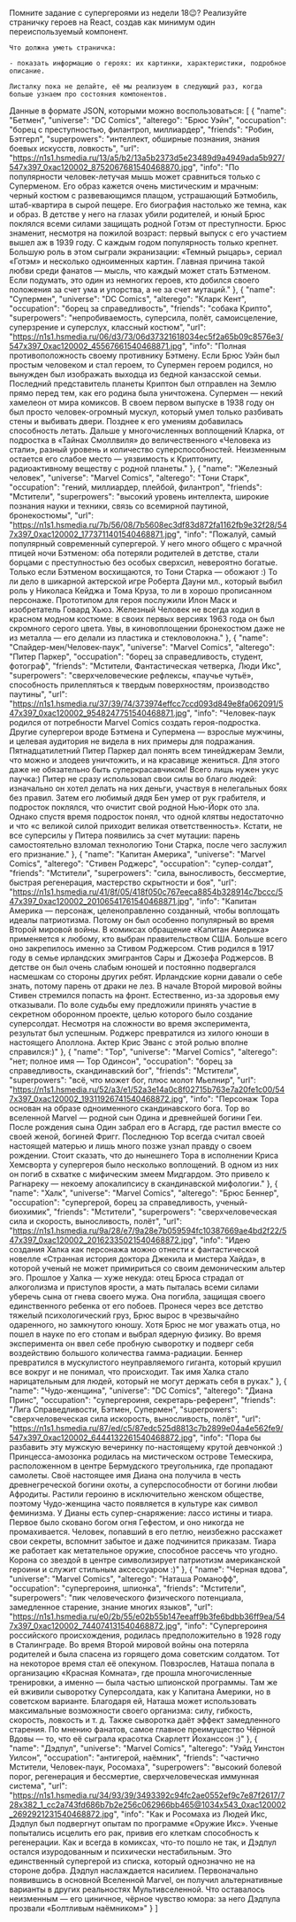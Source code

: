 Помните задание с супергероями из недели 18😉? Реализуйте страничку героев на React, создав как минимум один переиспользуемый компонент. 
    
    Что должна уметь страничка: 
    
    - показать информацию о героях: их картинки, характеристики, подробное описание.
    
    Листалку пока не делайте, её мы реализуем в следующий раз, когда больше узнаем про состояния компонентов.

Данные в формате JSON, которыми можно воспользоваться:
[
  {
    "name": "Бетмен",
    "universe": "DC Comics",
    "alterego": "Брюс Уэйн",
    "occupation": "борец с преступностью, филантроп, миллиардер",
    "friends": "Робин, Бэтгерл",
    "superpowers": "интеллект, обширные познания, знания боевых искусств, ловкость",
    "url": "https://n1s1.hsmedia.ru/13/a5/b2/13a5b2373d5e23489d9a4949ada5b927/547x397_0xac120002_8752067681540468870.jpg",
    "info": "По популярности человек-летучая мышь может сравниться только с Суперменом. Его образ кажется очень мистическим и мрачным: черный костюм с развевающимся плащом, устрашающий Бэтмобиль, штаб-квартира в сырой пещере. Его биография настолько же темна, как и образ. В детстве у него на глазах убили родителей, и юный Брюс поклялся всеми силами защищать родной Готэм от преступности. Брюс знаменит, несмотря на пожилой возраст: первый выпуск с его участием вышел аж в 1939 году. С каждым годом популярность только крепнет. Большую роль в этом сыграли экранизации: «Темный рыцарь», сериал «Готэм» и несколько одноименных картин. Главная причина такой любви среди фанатов — мысль, что каждый может стать Бэтменом. Если подумать, это один из немногих героев, кто добился своего положения за счет ума и упорства, а не за счет мутаций."
  },
  {
    "name": "Супермен",
    "universe": "DC Comics",
    "alterego": "Кларк Кент",
    "occupation": "борец за справедливость",
    "friends": "собака Крипто",
    "superpowers": "непробиваемость, суперсила, полёт, самоисцеление, суперзрение и суперслух, классный костюм",
    "url": "https://n1s1.hsmedia.ru/06/d3/73/06d37321618034ec5f2a65b09c8576e3/547x397_0xac120002_45567661540468871.jpg",
    "info": "Полная противоположность своему противнику Бэтмену. Если Брюс Уэйн был простым человеком и стал героем, то Супермен героем родился, но вынужден был изображать выходца из бедной канзасской семьи. Последний представитель планеты Криптон был отправлен на Землю прямо перед тем, как его родина была уничтожена. Супермен — некий хамелеон от мира комиксов. В своем первом выпуске в 1938 году он был просто человек-огромный мускул, который умел только разбивать стены и выбивать двери. Позднее к его умениям добавилась способность летать. Дальше у многочисленных воплощений Кларка, от подростка в «Тайнах Смоллвиля» до величественного «Человека из стали», разный уровень и количество суперспособностей. Неизменным остается его слабое место — уязвимость к Криптониту, радиоактивному веществу с родной планеты."
  },
  {
    "name": "Железный человек",
    "universe": "Marvel Comics",
    "alterego": "Тони Старк",
    "occupation": "гений, миллиардер, плейбой, филантроп",
    "friends": "Мстители",
    "superpowers": "высокий уровень интеллекта, широкие познания науки и техники, связь со всемирной паутиной, бронекостюмы",
    "url": "https://n1s1.hsmedia.ru/7b/56/08/7b5608ec3df83d872fa1162fb9e32f28/547x397_0xac120002_1773711401540468871.jpg",
    "info": "Пожалуй, самый популярный современный супергерой. У него много общего с мрачной птицей ночи Бэтменом: оба потеряли родителей в детстве, стали борцами с преступностью без особых сверхсил, невероятно богатые. Только если Бэтменом восхищаются, то Тони Старка — обожают :) То ли дело в шикарной актерской игре Роберта Дауни мл., который выбил роль у Николаса Кейджа и Тома Круза, то ли в хорошо прописанном персонаже. Прототипом для героя послужили Илон Маск и изобретатель Говард Хьюз. Железный Человек не всегда ходил в красном модном костюме: в своих первых версиях 1963 года он был скромного серого цвета. Увы, в киновоплощении бронекостюм даже не из металла — его делали из пластика и стекловолокна."
  },
  {
    "name": "Спайдер-мен/Человек-паук",
    "universe": "Marvel Comics",
    "alterego": "Питер Паркер",
    "occupation": "борец за справедливость, студент, фотограф",
    "friends": "Мстители, Фантастическая четверка, Люди Икс",
    "superpowers": "сверхчеловеческие рефлексы, «паучье чутьё», способность прилепляться к твердым поверхностям, производство паутины",
    "url": "https://n1s1.hsmedia.ru/37/39/74/373974effcc7ccd093d849e8fa062091/547x397_0xac120002_9548247751540468871.jpg",
    "info": "Человек-паук родился от потребности Marvel Comics создать героя-подростка. Другие супергерои вроде Бэтмена и Супермена — взрослые мужчины, и целевая аудитория не видела в них примеры для подражания. Пятнадцатилетний Питер Паркер дал понять всем тинейджерам Земли, что можно и злодеев уничтожить, и на красавице жениться. Для этого даже не обязательно быть суперкрасавчиком! Всего лишь нужен укус паучка:) Питер не сразу использовал свои силы во благо людей: изначально он хотел делать на них деньги, участвуя в нелегальных боях без правил. Затем его любимый дядя Бен умер от рук грабителя, и подросток поклялся, что очистит свой родной Нью-Йорк ото зла. Однако спустя время подросток понял, что одной клятвы недостаточно и что «с великой силой приходит великая ответственность». Кстати, не все суперсилы у Питера появились за счет мутации: парень самостоятельно взломал технологию Тони Старка, после чего заслужил его признание."
  },
  {
    "name": "Капитан Америка",
    "universe": "Marvel Comics",
    "alterego": "Стивен Роджерс",
    "occupation": "супер-солдат",
    "friends": "Мстители",
    "superpowers": "сила, выносливость, бессмертие, быстрая регенерация, мастерство скрытности и боя",
    "url": "https://n1s1.hsmedia.ru/41/8f/05/418f050c767eeca8854b328914c7bccc/547x397_0xac120002_20106541761540468871.jpg",
    "info": "Капитан Америка — персонаж, целеноправленно созданный, чтобы воплощать идеалы патриотизма. Потому он был особенно популярный во время Второй мировой войны. В комиксах обращение «Капитан Америка» применяется к любому, кто выбран правительством США. Больше всего оно закрепилось именно за Стивом Роджерсом. Стив родился в 1917 году в семье ирландских эмигрантов Сары и Джозефа Роджерсов. В детстве он был очень слабым юношей и постоянно подвергался насмешкам со стороны других ребят. Ирландские корни давали о себе знать, потому парень от драки не лез. В начале Второй мировой войны Стивен стремился попасть на фронт. Естественно, из-за здоровья ему отказывали. По воле судьбы ему предложили принять участие в секретном оборонном проекте, целью которого было создание суперсолдат. Несмотря на сложности во время эксперимента, результат был успешным. Роджерс превратился из хилого юноши в настоящего Аполлона. Актер Крис Эванс с этой ролью вполне справился:)"
  },
  {
    "name": "Тор",
    "universe": "Marvel Comics",
    "alterego": "нет; полное имя — Тор Одинсон",
    "occupation": "борец за справедливость, скандинавский бог",
    "friends": "Мстители",
    "superpowers": "всё, что может бог, плюс молот Мьелнир",
    "url": "https://n1s1.hsmedia.ru/52/a3/e1/52a3e14a0c8f02715b763e7a20fe1c00/547x397_0xac120002_19311926741540468872.jpg",
    "info": "Персонаж Тора основан на образе одноименного скандинавского бога. Тор во вселенной Marvel — родной сын Одина и древнейшей богини Геи. После рождения сына Один забрал его в Асгард, где растил вместе со своей женой, богиней Фригг. Последнюю Тор всегда считал своей настоящей матерью и лишь много позже узнал правду о своем рождении. Стоит сказать, что до нынешнего Тора в исполнении Криса Хемсворта у супергероя было несколько воплощений. В одном из них он погиб в схватке с мифическим змеем Мидгардом. Это привело к Рагнареку — некоему апокалипсису в скандинавской мифологии."
  },
  {
    "name": "Халк",
    "universe": "Marvel Comics",
    "alterego": "Брюс Беннер",
    "occupation": "супергерой, борец за справедливость, ученый-биохимик",
    "friends": "Мстители",
    "superpowers": "сверхчеловеческая сила и скорость, выносливость, полёт",
    "url": "https://n1s1.hsmedia.ru/9a/28/e7/9a28e7b059594fc10387669ae4bd2f22/547x397_0xac120002_20162335021540468872.jpg",
    "info": "Идею создания Халка как персонажа можно отнести к фантастической новелле «Странная история доктора Джекила и мистера Хайда», в которой ученый не может примириться со своим демоническим альтер эго. Прошлое у Халка — хуже некуда: отец Брюса страдал от алкоголизма и приступов ярости, а мать пыталась всеми силами уберечь сына от гнева своего мужа. Она погибла, защищая своего единственного ребенка от его побоев. Пронеся через все детство тяжелый психологический груз, Брюс вырос в чрезвычайно одаренного, но замкнутого юношу. Хотя Брюс не мог уважать отца, но пошел в науке по его стопам и выбрал ядерную физику. Во время эксперимента он ввел себе пробную сыворотку и подверг себя воздействию большого количества гамма-радиации. Беннер превратился в мускулистого неуправляемого гиганта, который крушил все вокруг и не понимал, что происходит. Так имя Халка стало нарицательным для людей, который не могут держать себя в руках."
  },
  {
    "name": "Чудо-женщина",
    "universe": "DC Comics",
    "alterego": "Диана Принс",
    "occupation": "супергероиня, секретарь-референт",
    "friends": "Лига Справедливости, Бэтмен, Супермен",
    "superpowers": "сверхчеловеческая сила искорость, выносливость, полёт",
    "url": "https://n1s1.hsmedia.ru/87/ed/c5/87edc525d8813c7b2899e04a4e562fe9/547x397_0xac120002_6444132261540468872.jpg",
    "info": "Пора бы разбавить эту мужскую вечеринку по-настоящему крутой девчонкой :) Принцесса-амозонка родилась на мистическом острове Темескира, расположенном в центре Бермудского треугольника, где пропадают самолеты. Своё настоящее имя Диана она получила в честь древнегреческой богини охоты, а суперспособности от богини любви Афродиты. Растили героиню в исключительно женском обществе, поэтому Чудо-женщина часто появляется в культуре как символ феминизма. У Дианы есть супер-снаряжение: лассо истины и тиара. Первое было сковано богом огня Гефестом, и оно никогда не промахивается. Человек, попавший в его петлю, неизбежно расскажет свои секреты, вспомнит забытое и даже подчинится приказам. Тиара же работает как метательное оружие, способное рассечь что угодно. Корона со звездой в центре символизирует патриотизм американской героини и служит стильным аксессуаром :)"
  },
  {
    "name": "Черная вдова",
    "universe": "Marvel Comics",
    "alterego": "Наташа Романофф",
    "occupation": "супергероиня, шпионка",
    "friends": "Мстители",
    "superpowers": "пик человеческого физического потенциала, замедленное старение, знание многих языков",
    "url": "https://n1s1.hsmedia.ru/e0/2b/55/e02b55b147eeaff9b3fe6bdbb36ff9ea/547x397_0xac120002_744074131540468872.jpg",
    "info": "Супергероиня российского происхождения, родилась предположительно в 1928 году в Сталинграде. Во время Второй мировой войны она потеряла родителей и была спасена из горящего дома советским солдатом. Тот на некоторое время стал её опекуном. Повзрослев, Наташа попала в организацию «Красная Комната», где прошла многочисленные тренировки, а именно — была частью шпионской программы. Там же ей вживили сыворотку Суперсолдата, как у Капитана Америки, но в советском варианте. Благодаря ей, Наташа может использовать максимальные возможности своего организма: силу, гибкость, скорость, ловкость и т. д. Также сыворотка даёт эффект замедленного старения. По мнению фанатов, самое главное преимущество Чёрной Вдовы — то, что её сыграла красотка Скарлетт Йоханссон :)"
  },
  {
    "name": "Дэдпул",
    "universe": "Marvel Comics",
    "alterego": "Уэйд Уинстон Уилсон",
    "occupation": "антигерой, наёмник",
    "friends": "частично Мстители, Человек-паук, Росомаха",
    "superpowers": "высокий болевой порог, регенерация и бессмертие, сверхчеловеческая иммунная система",
    "url": "https://n1s1.hsmedia.ru/34/93/39/3493392c94fc2ae0552ef9c7e87f2617/728x382_1_cc2a743fd686b7b2e256c062966bb465@1034x543_0xac120002_2692921231540468872.jpg",
    "info": "Как и Росомаха из Людей Икс, Дэдпул был подвергнут опытам по программе «Оружие Икс». Ученые попытались исцелить его рак, привив его клеткам способность к регенерации. Как и всегда в комиксах, что-то пошло не так, и Дэдпул остался изуродованным и психически нестабильным. Это единственный супергерой из списка, который однозначно не на стороне добра. Дэдпул наслаждается насилием. Первоначально появившись в основной Вселенной Marvel, он получил альтернативные варианты в других реальностях Мультивселенной. Что оставалось неизменным — его циничное, чёрное чувство юмора: за него Дэдпула прозвали «Болтливым наёмником»"
  }
]